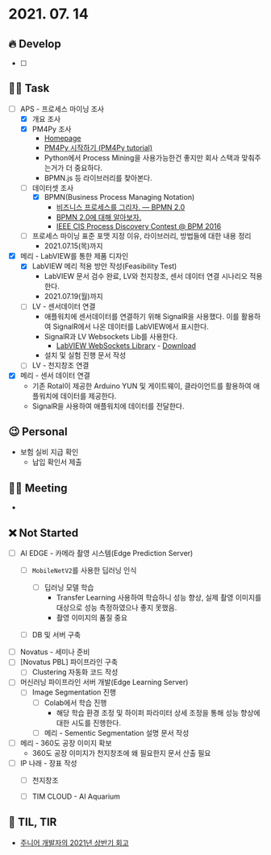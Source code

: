 # 2021. 07. 14 

## 🔥 Develop

- [ ] 



##  🏳‍🌈 Task

- [ ] APS - 프로세스 마이닝 조사
  - [x] 개요 조사
  - [x] PM4Py 조사
    * [Homepage](https://pm4py.fit.fraunhofer.de/)
    * [PM4Py 시작하기 (PM4Py tutorial)](https://process-mining.tistory.com/140)
    * Python에서 Process Mining을 사용가능한건 좋지만 회사 스택과 맞춰주는거가 더 중요하다.
    * BPMN.js 등 라이브러리를 찾아본다.
  - [ ] 데이터셋 조사
    - [x] BPMN(Business Process Managing Notation)
      * [비즈니스 프로세스를 그리자. — BPMN 2.0](https://medium.com/@goldfing/%EB%B9%84%EC%A6%88%EB%8B%88%EC%8A%A4-%ED%94%84%EB%A1%9C%EC%84%B8%EC%8A%A4%EB%A5%BC-%EA%B7%B8%EB%A6%AC%EC%9E%90-bpmn-2-0-3730b3295dcf)
      * [BPMN 2.0에 대해 알아보자.](https://frhyme.github.io/others/BPMN/)
      * [IEEE CIS Process Discovery Contest @ BPM 2016](https://www.kaggle.com/kingsleyokoye/ieee-cis-process-discovery-contest-bpm-2016)
  - [ ] 프로세스 마이닝 표준 포맷 지정 이유, 라이브러리, 방법들에 대한 내용 정리
    * 2021.07.15(목)까지
- [x] 메리 - LabVIEW를 통한 제품 디자인
  - [x] LabVIEW 메리 적용 방안 작성(Feasibility Test)
    * LabVIEW 문서 검수 완료, LV와 천지창조, 센서 데이터 연결 시나리오 적용한다.
    * 2021.07.19(월)까지
  - [ ] LV - 센서데이터 연결
    * 애플워치에 센서데이터를 연결하기 위해 SignalR을 사용했다. 이를 활용하여 SignalR에서 나온 데이터를 LabVIEW에서 표시한다.
    * SignalR과 LV Websockets Lib를 사용한다.
      * [LabVIEW WebSockets Library](https://forums.ni.com/t5/Example-Code/LabVIEW-WebSockets-Library/ta-p/3491490?profile.language=ko) - [Download](https://www.ni.com/ko-kr/support/downloads/tools-network/download.websockets-api.html#374385)
    * 설치 및 실험 진행 문서 작성 
  - [ ] LV - 천지창조 연결
- [x] 메리 - 센서 데이터 연결
  * 기존 Rotal이 제공한 Arduino YUN 및 게이트웨이, 클라이언트를 활용하여 애플워치에 데이터를 제공한다.
  * SignalR을 사용하여 애플워치에 데이터를 전달한다.



## 😉 Personal

* 보험 실비 지급 확인
  * 납입 확인서 제출



## 🙈 Meeting

* 



## ❌ Not Started

- [ ] AI EDGE - 카메라 촬영 시스템(Edge Prediction Server)
  - [ ] `MobileNetV2`를 사용한 딥러닝 인식
    - [ ] 딥러닝 모델 학습
      - Transfer Learning 사용하여 학습하니 성능 향상, 실제 촬영 이미지를 대상으로 성능 측정하였으나 좋지 못했음.
      - 촬영 이미지의 품질 중요
  - [ ] DB 및 서버 구축


- [ ] Novatus - 세미나 준비
- [ ] [Novatus PBL] 파이프라인 구축
  - [ ] Clustering 자동화 코드 작성
- [ ] 머신러닝 파이프라인 서버 개발(Edge Learning Server)
  - [ ] Image Segmentation 진행
    - [ ] Colab에서 학습 진행
      * 해당 학습 환경 조정 및 하이퍼 파라미터 상세 조정을 통해 성능 향상에 대한 시도를 진행한다.
    - [ ] 메리 - Sementic Segmentation 설명 문서 작성
- [ ] 메리 - 360도 공장 이미지 확보
  * 360도 공장 이미지가 천지창조에 왜 필요한지 문서 산출 필요
- [ ] IP 나래 - 장표 작성
  - [ ] 천지창조
  - [ ] TIM CLOUD - AI Aquarium



## 📸 TIL, TIR

* [주니어 개발자의 2021년 상반기 회고](https://junilhwang.github.io/TIL/Review/2021-year/01-First-Quarter/#_1-2021%E1%84%82%E1%85%A7%E1%86%AB-%E1%84%86%E1%85%A9%E1%86%A8%E1%84%91%E1%85%AD%E1%84%8B%E1%85%A6-%E1%84%83%E1%85%A2%E1%84%92%E1%85%A1%E1%86%AB-%E1%84%92%E1%85%AC%E1%84%80%E1%85%A9)

